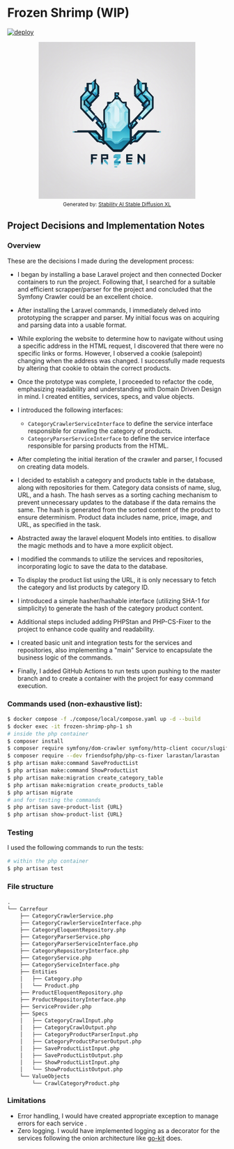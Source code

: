 # Frozen Shrimp (WIP)

[![deploy](https://github.com/falmar/frozen-shrimp/actions/workflows/deploy.yaml/badge.svg)](https://github.com/falmar/frozen-shrimp/actions/workflows/deploy.yaml)

<div style="text-align: center;">
    <img src="./docs/frozen-shrimp-stability-stable-dif-xl.png" alt="Frozen Shrimp" width="360"/>
    <div><small>Generated by: <a href="https://stability.ai/stable-diffusion" target="_blank">Stability AI Stable Diffusion XL</a></small></div>
</div>

## Project Decisions and Implementation Notes

### Overview

These are the decisions I made during the development process:

- I began by installing a base Laravel project and then connected Docker containers to run the project. Following that, I searched for a suitable and efficient scrapper/parser for the project and concluded that the Symfony Crawler could be an excellent choice.

- After installing the Laravel commands, I immediately delved into prototyping the scrapper and parser. My initial focus was on acquiring and parsing data into a usable format.

- While exploring the website to determine how to navigate without using a specific address in the HTML request, I discovered that there were no specific links or forms. However, I observed a cookie (salepoint) changing when the address was changed. I successfully made requests by altering that cookie to obtain the correct products.

- Once the prototype was complete, I proceeded to refactor the code, emphasizing readability and understanding with Domain Driven Design in mind. I created entities, services, specs, and value objects.

- I introduced the following interfaces:
    - `CategoryCrawlerServiceInterface` to define the service interface responsible for crawling the category of products.
    - `CategoryParserServiceInterface` to define the service interface responsible for parsing products from the HTML.

- After completing the initial iteration of the crawler and parser, I focused on creating data models.

- I decided to establish a category and products table in the database, along with repositories for them. Category data consists of name, slug, URL, and a hash. The hash serves as a sorting caching mechanism to prevent unnecessary updates to the database if the data remains the same. The hash is generated from the sorted content of the product to ensure determinism. Product data includes name, price, image, and URL, as specified in the task.

- Abstracted away the laravel eloquent Models into entities. to disallow the magic methods and to have a more explicit object.

- I modified the commands to utilize the services and repositories, incorporating logic to save the data to the database.

- To display the product list using the URL, it is only necessary to fetch the category and list products by category ID.

- I introduced a simple hasher/hashable interface (utilizing SHA-1 for simplicity) to generate the hash of the category product content.

- Additional steps included adding PHPStan and PHP-CS-Fixer to the project to enhance code quality and readability.

- I created basic unit and integration tests for the services and repositories, also implementing a "main" Service to encapsulate the business logic of the commands.

- Finally, I added GitHub Actions to run tests upon pushing to the master branch and to create a container with the project for easy command execution.

### Commands used (non-exhaustive list):

```bash
$ docker compose -f ./compose/local/compose.yaml up -d --build
$ docker exec -it frozen-shrimp-php-1 sh
# inside the php container
$ composer install
$ composer require symfony/dom-crawler symfony/http-client cocur/slugify
$ composer require --dev friendsofphp/php-cs-fixer larastan/larastan
$ php artisan make:command SaveProductList
$ php artisan make:command ShowProductList
$ php artisan make:migration create_category_table
$ php artisan make:migration create_products_table
$ php artisan migrate
# and for testing the commands
$ php artisan save-product-list {URL}
$ php artisan show-product-list {URL}
```

### Testing

I used the following commands to run the tests:

```bash
# within the php container 
$ php artisan test
```

### File structure

```text
.
└── Carrefour
    ├── CategoryCrawlerService.php
    ├── CategoryCrawlerServiceInterface.php
    ├── CategoryEloquentRepository.php
    ├── CategoryParserService.php
    ├── CategoryParserServiceInterface.php
    ├── CategoryRepositoryInterface.php
    ├── CategoryService.php
    ├── CategoryServiceInterface.php
    ├── Entities
    │   ├── Category.php
    │   └── Product.php
    ├── ProductEloquentRepository.php
    ├── ProductRepositoryInterface.php
    ├── ServiceProvider.php
    ├── Specs
    │   ├── CategoryCrawlInput.php
    │   ├── CategoryCrawlOutput.php
    │   ├── CategoryProductParserInput.php
    │   ├── CategoryProductParserOutput.php
    │   ├── SaveProductListInput.php
    │   ├── SaveProductListOutput.php
    │   ├── ShowProductListInput.php
    │   └── ShowProductListOutput.php
    └── ValueObjects
        └── CrawlCategoryProduct.php
```

### Limitations

- Error handling, I would have created appropriate exception to manage errors for each service .
- Zero logging. I would have implemented logging as a decorator for the services following the onion architecture like [go-kit](https://github.com/go-kit/examples/blob/master/profilesvc/middlewares.go#L11) does.
